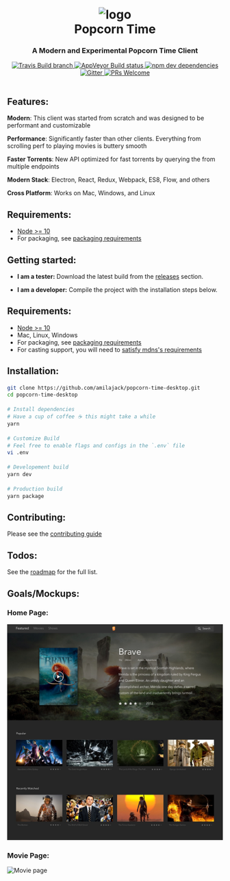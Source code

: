 <h1 align="center">
  <img height="200" width="200" src="resources/background.png" alt="logo" />
  <br />
  Popcorn Time
</h1>

<h3 align="center">A Modern and Experimental Popcorn Time Client</h3>

<div align="center">
  <a target="_blank" href="https://travis-ci.org/amilajack/popcorn-time-desktop/">
    <img src="https://img.shields.io/travis/amilajack/popcorn-time-desktop/master.svg" alt="Travis Build branch" />
  </a>
  <a target="_blank" href="https://ci.appveyor.com/project/amilajack/popcorn-time-desktop/branch/master">
    <img src="https://ci.appveyor.com/api/projects/status/071qeglg94au8wr2/branch/master?svg=true" alt="AppVeyor Build status" />
  </a>
  <a target="_blank" href="https://david-dm.org/amilajack/popcorn-time-desktop?type=dev">
    <img src="https://img.shields.io/david/dev/amilajack/popcorn-time-desktop.svg" alt="npm dev dependencies" />
  </a>
  <a target="_blank" href="https://gitter.im/amilajack/popcorn-time-desktop?utm_source=badge&utm_medium=badge&utm_campaign=pr-badge&utm_content=badge">
    <img src="https://badges.gitter.im/amilajack/popcorn-time-desktop.svg" alt="Gitter" />
  </a>
  <a target="_blank" href="https://github.com/amilajack/popcorn-time-desktop/pulls">
    <img src="https://img.shields.io/badge/PRs-welcome-brightgreen.svg" alt="PRs Welcome" />
  </a>
</div>

<br />

## Features:

**Modern**: This client was started from scratch and was designed to be performant and customizable

**Performance**: Significantly faster than other clients. Everything from scrolling perf to playing movies is buttery smooth

**Faster Torrents**: New API optimized for fast torrents by querying the from multiple endpoints

**Modern Stack**: Electron, React, Redux, Webpack, ES8, Flow, and others

**Cross Platform**: Works on Mac, Windows, and Linux

## Requirements:

* [Node >= 10](https://nodejs.org)
* For packaging, see [packaging requirements](https://github.com/amilajack/popcorn-time-desktop/wiki/Packaging-Requirements)

## Getting started:

- **I am a tester:** Download the latest build from the [releases](https://github.com/amilajack/popcorn-time-desktop/releases) section.

- **I am a developer:** Compile the project with the installation steps below.

## Requirements:

- [Node >= 10](https://nodejs.org)
- Mac, Linux, Windows
- For packaging, see [packaging requirements](https://github.com/amilajack/popcorn-time-desktop/wiki/Packaging-Requirements)
- For casting support, you will need to [satisfy mdns's requirements](https://github.com/agnat/node_mdns#installation)

## Installation:

```bash
git clone https://github.com/amilajack/popcorn-time-desktop.git
cd popcorn-time-desktop

# Install dependencies
# Have a cup of coffee ☕️ this might take a while
yarn

# Customize Build
# Feel free to enable flags and configs in the `.env` file
vi .env

# Developement build
yarn dev

# Production build
yarn package
```

## Contributing:

Please see the [contributing guide](https://github.com/amilajack/popcorn-time-desktop/blob/master/CONTRIBUTING.md)

## Todos:

See the [roadmap](https://github.com/amilajack/popcorn-time-desktop/wiki/Road-Map-and-Progress) for the full list.

## Goals/Mockups:

### Home Page:

![Home Page](https://github.com/amilajack/popcorn-time-desktop-design/raw/master/Desktop.jpg)

### Movie Page:

![Movie page](https://raw.github.com/amilajack/popcorn-time-desktop/master/images/movie-page.jpg)
